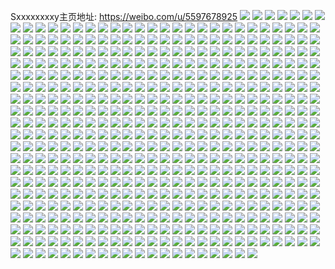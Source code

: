 Sxxxxxxxxy主页地址: https://weibo.com/u/5597678925 
![](https://wx4.sinaimg.cn/mw2000/0066PhZXgy1h94idcuxmij30u00yudn6.jpg) 
![](https://wx4.sinaimg.cn/mw2000/0066PhZXgy1h94idqgdmkj30u0140jyx.jpg) 
![](https://wx4.sinaimg.cn/mw2000/0066PhZXgy1h94iddxa25j30u014011n.jpg) 
![](https://wx4.sinaimg.cn/mw2000/0066PhZXgy1h94idlb2kyj30u0140qb2.jpg) 
![](https://wx4.sinaimg.cn/mw2000/0066PhZXgy1h94idmmq5cj31400u0do8.jpg) 
![](https://wx4.sinaimg.cn/mw2000/0066PhZXgy1h93tp3icsbj30u0140gsy.jpg) 
![](https://wx4.sinaimg.cn/mw2000/0066PhZXgy1h93tph0hfsj30u0140105.jpg) 
![](https://wx4.sinaimg.cn/mw2000/0066PhZXgy1h93tpioxsej31400u0ag6.jpg) 
![](https://wx4.sinaimg.cn/mw2000/0066PhZXgy1h908cqhq9cj30u0140q9d.jpg) 
![](https://wx4.sinaimg.cn/mw2000/0066PhZXgy1h908cpt4rcj31bn0u0wnv.jpg) 
![](https://wx4.sinaimg.cn/mw2000/0066PhZXgy1h8vopwl8gbj31400u0wk4.jpg) 
![](https://wx4.sinaimg.cn/mw2000/0066PhZXgy1h8s33zkao1j31400u0wl0.jpg) 
![](https://wx4.sinaimg.cn/mw2000/0066PhZXgy1h8ptwbaq2uj30u0140wkd.jpg) 
![](https://wx4.sinaimg.cn/mw2000/0066PhZXgy1h8lwacljjzj31400u0gun.jpg) 
![](https://wx4.sinaimg.cn/mw2000/0066PhZXgy1h8jvafimh4j312t0u0jvk.jpg) 
![](https://wx4.sinaimg.cn/mw2000/0066PhZXgy1h8ipinynt4j31400u0gri.jpg) 
![](https://wx4.sinaimg.cn/mw2000/0066PhZXgy1h8d7cjsvlnj30u00u00yz.jpg) 
![](https://wx4.sinaimg.cn/mw2000/0066PhZXgy1h8d7ck96qrj30u00u0tg8.jpg) 
![](https://wx4.sinaimg.cn/mw2000/0066PhZXgy1h8d7cjav12j30u00u0grv.jpg) 
![](https://wx4.sinaimg.cn/mw2000/0066PhZXgy1h8d7cko2ecj30u00u07ar.jpg) 
![](https://wx4.sinaimg.cn/mw2000/0066PhZXgy1h8d7cl09u3j30u00u0jxu.jpg) 
![](https://wx4.sinaimg.cn/mw2000/0066PhZXgy1h8bnuk5c0tj30u00u0wn9.jpg) 
![](https://wx4.sinaimg.cn/mw2000/0066PhZXgy1h85vlqay84j31400u079c.jpg) 
![](https://wx4.sinaimg.cn/mw2000/0066PhZXgy1h83vx0no27j31400u0qde.jpg) 
![](https://wx4.sinaimg.cn/mw2000/0066PhZXgy1h8124rtq4sj30u0140qag.jpg) 
![](https://wx4.sinaimg.cn/mw2000/0066PhZXgy1h8124r900cj30u0140gtg.jpg) 
![](https://wx4.sinaimg.cn/mw2000/0066PhZXgy1h8124sbalxj30u0140tgt.jpg) 
![](https://wx4.sinaimg.cn/mw2000/0066PhZXgy1h8124ssp1sj30u0140qb7.jpg) 
![](https://wx4.sinaimg.cn/mw2000/0066PhZXgy1h7tlgiu6vwj30u0140dil.jpg) 
![](https://wx4.sinaimg.cn/mw2000/0066PhZXgy1h7tlgi44mxj30u0140dj4.jpg) 
![](https://wx4.sinaimg.cn/mw2000/0066PhZXgy1h7ryfr10p9j30u00u0dpy.jpg) 
![](https://wx4.sinaimg.cn/mw2000/0066PhZXgy1h7ryfrr2xgj31400u0qdg.jpg) 
![](https://wx4.sinaimg.cn/mw2000/0066PhZXgy1h7oy730kzsj31400u0q96.jpg) 
![](https://wx4.sinaimg.cn/mw2000/0066PhZXgy1h7oy73gayqj30u0140tfs.jpg) 
![](https://wx4.sinaimg.cn/mw2000/0066PhZXgy1h7oy72odakj30u0140n4t.jpg) 
![](https://wx4.sinaimg.cn/mw2000/0066PhZXgy1h7nq87qfb8j31hd0u0120.jpg) 
![](https://wx4.sinaimg.cn/mw2000/0066PhZXgy1h7nrhqaegej31hd0u0dn7.jpg) 
![](https://wx4.sinaimg.cn/mw2000/0066PhZXgy1h7nq6rknj3j30u00u045r.jpg) 
![](https://wx4.sinaimg.cn/mw2000/0066PhZXgy1h7nq73gk63j30u0140wne.jpg) 
![](https://wx4.sinaimg.cn/mw2000/0066PhZXgy1h7nq7v19f5j30u01hck3u.jpg) 
![](https://wx4.sinaimg.cn/mw2000/0066PhZXgy1h7l98n61evj30u0140gsf.jpg) 
![](https://wx4.sinaimg.cn/mw2000/0066PhZXgy1h72g94p7jaj30u00u0gnk.jpg) 
![](https://wx4.sinaimg.cn/mw2000/0066PhZXgy1h6b31x9tvqj30u012679g.jpg) 
![](https://wx4.sinaimg.cn/mw2000/0066PhZXgy1h5hsrmh3ktj31400u0do3.jpg) 
![](https://wx4.sinaimg.cn/mw2000/0066PhZXgy1h5axwafkarj30u0149dpc.jpg) 
![](https://wx4.sinaimg.cn/mw2000/0066PhZXgy1h5axwcvjggj31400u07al.jpg) 
![](https://wx4.sinaimg.cn/mw2000/0066PhZXgy1h5axwbodpyj30u00zuwlw.jpg) 
![](https://wx4.sinaimg.cn/mw2000/0066PhZXgy1h5axwat5cnj31400u0qai.jpg) 
![](https://wx4.sinaimg.cn/mw2000/0066PhZXgy1h5axwb7f9hj31400u07fr.jpg) 
![](https://wx4.sinaimg.cn/mw2000/0066PhZXgy1h5axwc4o13j31400sggxt.jpg) 
![](https://wx4.sinaimg.cn/mw2000/0066PhZXgy1h5axwcidz2j31400u0n3h.jpg) 
![](https://wx4.sinaimg.cn/mw2000/0066PhZXgy1h5a0uh23u0j30u0140dmy.jpg) 
![](https://wx4.sinaimg.cn/mw2000/0066PhZXgy1h5a0ub8azgj30u0140n3b.jpg) 
![](https://wx4.sinaimg.cn/mw2000/0066PhZXgy1h5a0ucecwtj30u0140akw.jpg) 
![](https://wx4.sinaimg.cn/mw2000/0066PhZXgy1h5a0ud2gz1j30u01407cg.jpg) 
![](https://wx4.sinaimg.cn/mw2000/0066PhZXgy1h5a0udmk68j31400u046y.jpg) 
![](https://wx4.sinaimg.cn/mw2000/0066PhZXgy1h5a0ueq2i1j31400u0wqn.jpg) 
![](https://wx4.sinaimg.cn/mw2000/0066PhZXgy1h5a0ugfycsj31400u07by.jpg) 
![](https://wx4.sinaimg.cn/mw2000/0066PhZXgy1h58sq9me1lj30u00u0tgw.jpg) 
![](https://wx4.sinaimg.cn/mw2000/0066PhZXgy1h56itvaq0wj30uj0u0wn9.jpg) 
![](https://wx4.sinaimg.cn/mw2000/0066PhZXgy1h52tra0z2sj30u0140gop.jpg) 
![](https://wx4.sinaimg.cn/mw2000/0066PhZXgy1h50rypxxu5j30u0140gsn.jpg) 
![](https://wx4.sinaimg.cn/mw2000/0066PhZXgy1h50rz1u9x0j30u0112wo4.jpg) 
![](https://wx4.sinaimg.cn/mw2000/0066PhZXgy1h4zi3ody5uj30u00u012m.jpg) 
![](https://wx4.sinaimg.cn/mw2000/0066PhZXgy1h4ymf70xklj30u00u0ai0.jpg) 
![](https://wx4.sinaimg.cn/mw2000/0066PhZXgy1h4shth2fbij30uf0u0n2f.jpg) 
![](https://wx4.sinaimg.cn/mw2000/0066PhZXgy1h4n0gfjgdej30u0140dnp.jpg) 
![](https://wx4.sinaimg.cn/mw2000/0066PhZXgy1h491r83qfij30u01407bt.jpg) 
![](https://wx4.sinaimg.cn/mw2000/0066PhZXgy1h491r31cp9j30u0140te9.jpg) 
![](https://wx4.sinaimg.cn/mw2000/0066PhZXgy1h491rav1abj31400u00x7.jpg) 
![](https://wx4.sinaimg.cn/mw2000/0066PhZXgy1h491rnjie4j31400u048v.jpg) 
![](https://wx4.sinaimg.cn/mw2000/0066PhZXgy1h491rureu3j30u0140th9.jpg) 
![](https://wx4.sinaimg.cn/mw2000/0066PhZXgy1h491ryrmz0j30u01400zu.jpg) 
![](https://wx4.sinaimg.cn/mw2000/0066PhZXgy1h48zdu14f9j31400u0wmj.jpg) 
![](https://wx4.sinaimg.cn/mw2000/0066PhZXgy1h48zduxtwdj31400u0wkr.jpg) 
![](https://wx4.sinaimg.cn/mw2000/0066PhZXgy1h48zdvndzwj31400u0n1k.jpg) 
![](https://wx4.sinaimg.cn/mw2000/0066PhZXgy1h48zdw2ycnj31400u077p.jpg) 
![](https://wx4.sinaimg.cn/mw2000/0066PhZXgy1h48zdwgojnj31400u07as.jpg) 
![](https://wx4.sinaimg.cn/mw2000/0066PhZXgy1h48zdwten8j31400u0tay.jpg) 
![](https://wx4.sinaimg.cn/mw2000/0066PhZXgy1h48zdtkk29j31400u0dic.jpg) 
![](https://wx4.sinaimg.cn/mw2000/0066PhZXgy1h48zdx8l8ej31400u0120.jpg) 
![](https://wx4.sinaimg.cn/mw2000/0066PhZXgy1h48zdxpaucj31400u0gsx.jpg) 
![](https://wx4.sinaimg.cn/mw2000/0066PhZXgy1h48zdy3jp1j31400u0alu.jpg) 
![](https://wx4.sinaimg.cn/mw2000/0066PhZXgy1h48zdyvwpyj31400u0qfm.jpg) 
![](https://wx4.sinaimg.cn/mw2000/0066PhZXgy1h48cxrmemvj30u0140gum.jpg) 
![](https://wx4.sinaimg.cn/mw2000/0066PhZXgy1h48cxt03y0j31400u0af2.jpg) 
![](https://wx4.sinaimg.cn/mw2000/0066PhZXgy1h48cxtbr7wj31400u0q8q.jpg) 
![](https://wx4.sinaimg.cn/mw2000/0066PhZXgy1h48cxtq5scj31400u0ahz.jpg) 
![](https://wx4.sinaimg.cn/mw2000/0066PhZXgy1h48cxr72kuj31400u0dka.jpg) 
![](https://wx4.sinaimg.cn/mw2000/0066PhZXgy1h48cxs1lzxj31400u0n2x.jpg) 
![](https://wx4.sinaimg.cn/mw2000/0066PhZXgy1h48cxskdbsj31400u0wix.jpg) 
![](https://wx4.sinaimg.cn/mw2000/0066PhZXgy1h46wc0tt1gj30u01407ca.jpg) 
![](https://wx4.sinaimg.cn/mw2000/0066PhZXgy1h45r5qi20hj31400u0gu8.jpg) 
![](https://wx4.sinaimg.cn/mw2000/0066PhZXgy1h3zxzzb916j317l0u0n41.jpg) 
![](https://wx4.sinaimg.cn/mw2000/0066PhZXgy1h3o11hcl3nj30si1hc7ea.jpg) 
![](https://wx4.sinaimg.cn/mw2000/0066PhZXgy1h31zrev1ynj30u0154tgp.jpg) 
![](https://wx4.sinaimg.cn/mw2000/0066PhZXgy1h2ua4e18j0j33402c0u0y.jpg) 
![](https://wx4.sinaimg.cn/mw2000/0066PhZXgy1h2p5v129ihj32c0340b2a.jpg) 
![](https://wx4.sinaimg.cn/mw2000/0066PhZXgy1h2mv9djxq2j31o0280qum.jpg) 
![](https://wx4.sinaimg.cn/mw2000/0066PhZXgy1h2m965r0x0j30u01hch4q.jpg) 
![](https://wx4.sinaimg.cn/mw2000/0066PhZXgy1h2kq30wvn3j31o01o01ky.jpg) 
![](https://wx4.sinaimg.cn/mw2000/0066PhZXgy1h2e7tvftnxj31o0280kjl.jpg) 
![](https://wx4.sinaimg.cn/mw2000/0066PhZXgy1h2dfwdrd19j31dw1use81.jpg) 
![](https://wx4.sinaimg.cn/mw2000/0066PhZXgy1h09bqrndo9j31o01o0kjl.jpg) 
![](https://wx4.sinaimg.cn/mw2000/0066PhZXgy1gwzz395ll6j32c0340qv8.jpg) 
![](https://wx4.sinaimg.cn/mw2000/0066PhZXgy1gwq8slfhxij30zo1oz1db.jpg) 
![](https://wx4.sinaimg.cn/mw2000/0066PhZXgy1gwlqu350qzj32c034lb2b.jpg) 
![](https://wx4.sinaimg.cn/mw2000/0066PhZXgy1gwcfcnk4yhj31o02804qp.jpg) 
![](https://wx4.sinaimg.cn/mw2000/0066PhZXgy1gvwlnlyvhoj32c0340kjq.jpg) 
![](https://wx4.sinaimg.cn/mw2000/0066PhZXgy1guop8fa5bij62c0340n0902.jpg) 
![](https://wx4.sinaimg.cn/mw2000/0066PhZXgy1gulvlzy5ftj61o02807wi02.jpg) 
![](https://wx4.sinaimg.cn/mw2000/0066PhZXgy1gubbs9xeoaj62c0340qv802.jpg) 
![](https://wx4.sinaimg.cn/mw2000/0066PhZXgy1gtxvwzdh3mj61o02804qq02.jpg) 
![](https://wx4.sinaimg.cn/mw2000/0066PhZXgy1gtmhfymh69j63402c0qv602.jpg) 
![](https://wx4.sinaimg.cn/mw2000/0066PhZXgy1gtmhg2toe0j63402c0b2b02.jpg) 
![](https://wx4.sinaimg.cn/mw2000/0066PhZXgy1gtmhg5cillj62c0340e8302.jpg) 
![](https://wx4.sinaimg.cn/mw2000/0066PhZXgy1gtmhg7tjrqj61o0280npe02.jpg) 
![](https://wx4.sinaimg.cn/mw2000/0066PhZXgy1gtmhg9e97fj61o0280b2b02.jpg) 
![](https://wx4.sinaimg.cn/mw2000/0066PhZXgy1gtmhfwe14tj62801o0e8202.jpg) 
![](https://wx4.sinaimg.cn/mw2000/0066PhZXgy1gtmhgahhzkj61o02807wi02.jpg) 
![](https://wx4.sinaimg.cn/mw2000/0066PhZXgy1gtmhgbuiu9j63402c0npd02.jpg) 
![](https://wx4.sinaimg.cn/mw2000/0066PhZXgy1gtmhgdqk52j63402c0u0x02.jpg) 
![](https://wx4.sinaimg.cn/mw2000/0066PhZXgy1gtmhggk8ekj63402c04qs02.jpg) 
![](https://wx4.sinaimg.cn/mw2000/0066PhZXgy1gtmhgjccbaj63402c0x6q02.jpg) 
![](https://wx4.sinaimg.cn/mw2000/0066PhZXgy1gtmhglambpj61o02801kz02.jpg) 
![](https://wx4.sinaimg.cn/mw2000/0066PhZXgy1gtmhgn03wsj61o0280u0y02.jpg) 
![](https://wx4.sinaimg.cn/mw2000/0066PhZXgy1gtmhgoci2ij61o0280hdu02.jpg) 
![](https://wx4.sinaimg.cn/mw2000/0066PhZXgy1gtmhgq46jtj62c0340qv602.jpg) 
![](https://wx4.sinaimg.cn/mw2000/0066PhZXgy1gtmhgw0xkuj61o0280npe02.jpg) 
![](https://wx4.sinaimg.cn/mw2000/0066PhZXgy1gtmhgyg5dmj62c0340hdu02.jpg) 
![](https://wx4.sinaimg.cn/mw2000/0066PhZXgy1gtmhgtnoelj62c03404qr02.jpg) 
![](https://wx4.sinaimg.cn/mw2000/0066PhZXgy1gtk21l663cj61o02807wi02.jpg) 
![](https://wx4.sinaimg.cn/mw2000/0066PhZXgy1gtahw44pxjj61o018zhdt02.jpg) 
![](https://wx4.sinaimg.cn/mw2000/0066PhZXgy1gt42kuu3tlj31m526zb29.jpg) 
![](https://wx4.sinaimg.cn/mw2000/0066PhZXgy1gsywyaw1rmj32c02j1npf.jpg) 
![](https://wx4.sinaimg.cn/mw2000/0066PhZXgy1gsm9dj73vcj315i1uckjl.jpg) 
![](https://wx4.sinaimg.cn/mw2000/0066PhZXgy1grpmnmcrmzj30sq14047h.jpg) 
![](https://wx4.sinaimg.cn/mw2000/0066PhZXgy1grpmnq73rrj62c0340x6q02.jpg) 
![](https://wx4.sinaimg.cn/mw2000/0066PhZXgy1grpmnl6zejj32c0340b2b.jpg) 
![](https://wx4.sinaimg.cn/mw2000/0066PhZXgy1grlnhtrn52j30u013c7k6.jpg) 
![](https://wx4.sinaimg.cn/mw2000/0066PhZXgy1grecq5nrfqj31w01w0qv5.jpg) 
![](https://wx4.sinaimg.cn/mw2000/0066PhZXgy1grecq7xyckj31w01w0qv5.jpg) 
![](https://wx4.sinaimg.cn/mw2000/0066PhZXgy1grecq9r63aj31o0280b2a.jpg) 
![](https://wx4.sinaimg.cn/mw2000/0066PhZXgy1grecqb8cznj31o0280x6p.jpg) 
![](https://wx4.sinaimg.cn/mw2000/0066PhZXgy1gr3uu45fauj31w02in1kx.jpg) 
![](https://wx4.sinaimg.cn/mw2000/0066PhZXgy1gr3uu25laoj31w02ine7f.jpg) 
![](https://wx4.sinaimg.cn/mw2000/0066PhZXgy1gr3uu5snlfj31w02in7wi.jpg) 
![](https://wx4.sinaimg.cn/mw2000/0066PhZXgy1gr3uujgh0tj32in1w0u0x.jpg) 
![](https://wx4.sinaimg.cn/mw2000/0066PhZXgy1gqlqr5ti5pj30u0140k4r.jpg) 
![](https://wx4.sinaimg.cn/mw2000/0066PhZXgy1gqlqr7utszj30u0140k5s.jpg) 
![](https://wx4.sinaimg.cn/mw2000/0066PhZXgy1gqlqr8rx6gj30u10u0wo5.jpg) 
![](https://wx4.sinaimg.cn/mw2000/0066PhZXgy1gqlqra73rhj30u0140k7s.jpg) 
![](https://wx4.sinaimg.cn/mw2000/0066PhZXgy1gqlqrd7k5mj30u013zh0c.jpg) 
![](https://wx4.sinaimg.cn/mw2000/0066PhZXgy1gqlqreq8cnj30u013z4ay.jpg) 
![](https://wx4.sinaimg.cn/mw2000/0066PhZXgy1gqlqr4jueyj30u013z7g2.jpg) 
![](https://wx4.sinaimg.cn/mw2000/0066PhZXgy1gqlqrijfn9j30u013z7nr.jpg) 
![](https://wx4.sinaimg.cn/mw2000/0066PhZXgy1gqlqrk4q23j30u013z7ig.jpg) 
![](https://wx4.sinaimg.cn/mw2000/0066PhZXgy1goqpvhqx8ej31900u0n1l.jpg) 
![](https://wx4.sinaimg.cn/mw2000/0066PhZXgy1goqpvh2v55j332o21s4qq.jpg) 
![](https://wx4.sinaimg.cn/mw2000/0066PhZXgy1goqpvi3bzdj30u019077l.jpg) 
![](https://wx4.sinaimg.cn/mw2000/0066PhZXgy1goqpvih4k1j31400u0n7n.jpg) 
![](https://wx4.sinaimg.cn/mw2000/0066PhZXgy1goqpwgy3mpj30u0140doq.jpg) 
![](https://wx4.sinaimg.cn/mw2000/0066PhZXgy1goqpwhog4lj32in1w0u0x.jpg) 
![](https://wx4.sinaimg.cn/mw2000/0066PhZXgy1goqpwj502jj31w02in1kz.jpg) 
![](https://wx4.sinaimg.cn/mw2000/0066PhZXgy1goqpwglaktj31o0280kez.jpg) 
![](https://wx4.sinaimg.cn/mw2000/0066PhZXgy1goqq01etu6j33402c0x6p.jpg) 
![](https://wx4.sinaimg.cn/mw2000/0066PhZXly1gop6wg37t4j31ls1kne81.jpg) 
![](https://wx4.sinaimg.cn/mw2000/0066PhZXly1gop6wezeg5j31o01o0u0x.jpg) 
![](https://wx4.sinaimg.cn/mw2000/0066PhZXly1gnmar63r6bj30u0140n5u.jpg) 
![](https://wx4.sinaimg.cn/mw2000/0066PhZXly1gnk0vxcwocj31o0280npd.jpg) 
![](https://wx4.sinaimg.cn/mw2000/0066PhZXly1gne7sxprmoj30u0140dp1.jpg) 
![](https://wx4.sinaimg.cn/mw2000/0066PhZXly1gnara82t4bj30u00u0adg.jpg) 
![](https://wx4.sinaimg.cn/mw2000/0066PhZXly1gn0c2a5o2kj30u00u0dnn.jpg) 
![](https://wx4.sinaimg.cn/mw2000/0066PhZXly1gmopfmrkwqj30u00ylgsl.jpg) 
![](https://wx4.sinaimg.cn/mw2000/0066PhZXly1gmk2bqdyfuj313z0u04ki.jpg) 
![](https://wx4.sinaimg.cn/mw2000/0066PhZXly1gmk2bfxg0ij313z0u0dy4.jpg) 
![](https://wx4.sinaimg.cn/mw2000/0066PhZXly1gmk2bjpc9gj30u013zgxk.jpg) 
![](https://wx4.sinaimg.cn/mw2000/0066PhZXly1gmk2bqo2rij313z0u0tlf.jpg) 
![](https://wx4.sinaimg.cn/mw2000/0066PhZXly1glze05qjlxj30qo0zk41m.jpg) 
![](https://wx4.sinaimg.cn/mw2000/0066PhZXly1gk1y5z4p6yj32in1w0hdu.jpg) 
![](https://wx4.sinaimg.cn/mw2000/0066PhZXly1gitygp9tc1j31w02inx6r.jpg) 
![](https://wx4.sinaimg.cn/mw2000/0066PhZXly1giksy1r9azj31o02804qq.jpg) 
![](https://wx4.sinaimg.cn/mw2000/0066PhZXly1gic7b0mzqrj313z0u0kf6.jpg) 
![](https://wx4.sinaimg.cn/mw2000/0066PhZXly1gic7b0ygyhj30u0140qfg.jpg) 
![](https://wx4.sinaimg.cn/mw2000/0066PhZXly1gic7b1hx3lj30u0140tqr.jpg) 
![](https://wx4.sinaimg.cn/mw2000/0066PhZXly1ghyxsx6eagj30j60mqwgu.jpg) 
![](https://wx4.sinaimg.cn/mw2000/0066PhZXly1ghfwsamejsj30u00u0n6r.jpg) 
![](https://wx4.sinaimg.cn/mw2000/0066PhZXly1ggnap1enw7j30u00u0488.jpg) 
![](https://wx4.sinaimg.cn/mw2000/0066PhZXly1ggnap0l353j30u0140gw3.jpg) 
![](https://wx4.sinaimg.cn/mw2000/0066PhZXly1ggnap215u4j31400u0gw4.jpg) 
![](https://wx4.sinaimg.cn/mw2000/0066PhZXly1gg2ngh0h2ej31o0280kjm.jpg) 
![](https://wx4.sinaimg.cn/mw2000/0066PhZXly1gg2ngg0oi0j31o01o01kx.jpg) 
![](https://wx4.sinaimg.cn/mw2000/0066PhZXly1gg2ik42qidj31o01o04qq.jpg) 
![](https://wx4.sinaimg.cn/mw2000/0066PhZXly1gg2ijwgwx1j32c0340npd.jpg) 
![](https://wx4.sinaimg.cn/mw2000/0066PhZXly1gfwtm8jy41j32yo1o0e82.jpg) 
![](https://wx4.sinaimg.cn/mw2000/0066PhZXly1gfn44hmlypj32801o0npd.jpg) 
![](https://wx4.sinaimg.cn/mw2000/0066PhZXly1gfn44iqgygj31o01o0e81.jpg) 
![](https://wx4.sinaimg.cn/mw2000/0066PhZXly1gfn44kdn0pj31o01o0kjl.jpg) 
![](https://wx4.sinaimg.cn/mw2000/0066PhZXly1gfku7ymetyj30u0140akm.jpg) 
![](https://wx4.sinaimg.cn/mw2000/0066PhZXly1gfku7yyfe1j30u0140akf.jpg) 
![](https://wx4.sinaimg.cn/mw2000/0066PhZXly1gfku7xpow4j31400u0awb.jpg) 
![](https://wx4.sinaimg.cn/mw2000/0066PhZXly1gfku7zpb8xj31400u0twg.jpg) 
![](https://wx4.sinaimg.cn/mw2000/0066PhZXly1gfku80crd9j31400u0tud.jpg) 
![](https://wx4.sinaimg.cn/mw2000/0066PhZXly1gey26h4a49j30u0140481.jpg) 
![](https://wx4.sinaimg.cn/mw2000/0066PhZXly1geoh6s1ocvj31o01o0qv5.jpg) 
![](https://wx4.sinaimg.cn/mw2000/0066PhZXly1gdcg1mtoitj30u00u0jzd.jpg) 
![](https://wx4.sinaimg.cn/mw2000/0066PhZXly1gcrim5fg9ij30u011in3n.jpg) 
![](https://wx4.sinaimg.cn/mw2000/0066PhZXly1ga86frzufcj30u00r9tk3.jpg) 
![](https://wx4.sinaimg.cn/mw2000/0066PhZXly1g9s5558szvj33402c0x6q.jpg) 
![](https://wx4.sinaimg.cn/mw2000/0066PhZXly1g9psjunsu9j30u01hck72.jpg) 
![](https://wx4.sinaimg.cn/mw2000/0066PhZXly1g9psjv3k0aj30u01hch52.jpg) 
![](https://wx4.sinaimg.cn/mw2000/0066PhZXly1g9psjvgnqxj30u01hc7nf.jpg) 
![](https://wx4.sinaimg.cn/mw2000/0066PhZXly1g9psjw3z35j33402c0qv6.jpg) 
![](https://wx4.sinaimg.cn/mw2000/0066PhZXly1g9psjwz0abj32c0340x6q.jpg) 
![](https://wx4.sinaimg.cn/mw2000/0066PhZXly1g9psju4jinj32c03404qr.jpg) 
![](https://wx4.sinaimg.cn/mw2000/0066PhZXly1g9psjymqq7j32c03407wj.jpg) 
![](https://wx4.sinaimg.cn/mw2000/0066PhZXly1g9psjzky8zj32c03407wj.jpg) 
![](https://wx4.sinaimg.cn/mw2000/0066PhZXly1g9psk0e5sej32c03404qq.jpg) 
![](https://wx4.sinaimg.cn/mw2000/0066PhZXly1g9psk19u65j32c03404qr.jpg) 
![](https://wx4.sinaimg.cn/mw2000/0066PhZXly1g9d29jqx3pj33402c0kjo.jpg) 
![](https://wx4.sinaimg.cn/mw2000/0066PhZXly1g9023lu6ixj31400u07gd.jpg) 
![](https://wx4.sinaimg.cn/mw2000/0066PhZXly1g9023kwpa0j31400u0gyw.jpg) 
![](https://wx4.sinaimg.cn/mw2000/0066PhZXly1g9023mkw5pj31400u0tob.jpg) 
![](https://wx4.sinaimg.cn/mw2000/0066PhZXly1g9023occt4j31400u0apc.jpg) 
![](https://wx4.sinaimg.cn/mw2000/0066PhZXly1g8t9txktsaj30u014045y.jpg) 
![](https://wx4.sinaimg.cn/mw2000/0066PhZXly1g8949v2zggj32c0340hdu.jpg) 
![](https://wx4.sinaimg.cn/mw2000/0066PhZXly1g894accy12j33402c0hdx.jpg) 
![](https://wx4.sinaimg.cn/mw2000/0066PhZXly1g894asjeo7j33402c0000.jpg) 
![](https://wx4.sinaimg.cn/mw2000/0066PhZXly1g894b31lf7j33402c01kz.jpg) 
![](https://wx4.sinaimg.cn/mw2000/0066PhZXly1g894bq7mgnj33402c0npf.jpg) 
![](https://wx4.sinaimg.cn/mw2000/0066PhZXly1g8949mzjogj33402c0kjo.jpg) 
![](https://wx4.sinaimg.cn/mw2000/0066PhZXly1g80hx5z7t5j30u00u0n1a.jpg) 
![](https://wx4.sinaimg.cn/mw2000/0066PhZXly1g7nn6keu0xj31o02yonpd.jpg) 
![](https://wx4.sinaimg.cn/mw2000/0066PhZXly1g7nn6lq3d9j31o02yob2a.jpg) 
![](https://wx4.sinaimg.cn/mw2000/0066PhZXly1g7nn6n8io5j33402c01ky.jpg) 
![](https://wx4.sinaimg.cn/mw2000/0066PhZXly1g7nn6p46woj33402c0qv6.jpg) 
![](https://wx4.sinaimg.cn/mw2000/0066PhZXly1g7nn6qmj01j32c0340e82.jpg) 
![](https://wx4.sinaimg.cn/mw2000/0066PhZXly1g7nn6tgz1ij32c0340kjm.jpg) 
![](https://wx4.sinaimg.cn/mw2000/0066PhZXly1g7nn6isnr7j32c0340e82.jpg) 
![](https://wx4.sinaimg.cn/mw2000/0066PhZXly1g7nn6vcgrgj32c0340hdu.jpg) 
![](https://wx4.sinaimg.cn/mw2000/0066PhZXly1g7nn6wtv83j32c0340b2a.jpg) 
![](https://wx4.sinaimg.cn/mw2000/0066PhZXly1g5bwv1n0jaj33402c0x6q.jpg) 
![](https://wx4.sinaimg.cn/mw2000/0066PhZXly1g5bwvblzjij33402c0x6q.jpg) 
![](https://wx4.sinaimg.cn/mw2000/0066PhZXly1g5bwvms3m6j33402c0x6q.jpg) 
![](https://wx4.sinaimg.cn/mw2000/0066PhZXly1g5bwvx2h7yj33402c04qr.jpg) 
![](https://wx4.sinaimg.cn/mw2000/0066PhZXly1g5bww5ksrhj33402c0kjm.jpg) 
![](https://wx4.sinaimg.cn/mw2000/0066PhZXly1g5bwup413aj33402c0qv6.jpg) 
![](https://wx4.sinaimg.cn/mw2000/0066PhZXly1g5bwwg5i2vj33402c0b2b.jpg) 
![](https://wx4.sinaimg.cn/mw2000/0066PhZXly1g5bwwr262sj33402c0b2b.jpg) 
![](https://wx4.sinaimg.cn/mw2000/0066PhZXly1g5bwx4d5q3j33402c04qs.jpg) 
![](https://wx4.sinaimg.cn/mw2000/0066PhZXly1g4o5wpotgwj30u00u0qap.jpg) 
![](https://wx4.sinaimg.cn/mw2000/0066PhZXly1g47zwfgultj30u00u00yb.jpg) 
![](https://wx4.sinaimg.cn/mw2000/0066PhZXly1g47zwfo491j30u00u0gr6.jpg) 
![](https://wx4.sinaimg.cn/mw2000/0066PhZXly1g47zwg5fm5j30u00u07fr.jpg) 
![](https://wx4.sinaimg.cn/mw2000/0066PhZXly1g45n05c699j30u00u0wnm.jpg) 
![](https://wx4.sinaimg.cn/mw2000/0066PhZXly1g3st8a2zkgj32c0340b29.jpg) 
![](https://wx4.sinaimg.cn/mw2000/0066PhZXly1g3st8h3ym5j32c0340e82.jpg) 
![](https://wx4.sinaimg.cn/mw2000/0066PhZXly1g3st86uye2j33402c01ky.jpg) 
![](https://wx4.sinaimg.cn/mw2000/0066PhZXly1g3st8onft6j32c0340hdu.jpg) 
![](https://wx4.sinaimg.cn/mw2000/0066PhZXly1g3jtqpnwygj32yo1o0u0x.jpg) 
![](https://wx4.sinaimg.cn/mw2000/0066PhZXly1g3jtqq7bk6j32yo1o0kjl.jpg) 
![](https://wx4.sinaimg.cn/mw2000/0066PhZXly1g3e0rxmyzbj30u00u0n6n.jpg) 
![](https://wx4.sinaimg.cn/mw2000/0066PhZXly1g3e0ry1k4sj30u00u07c7.jpg) 
![](https://wx4.sinaimg.cn/mw2000/0066PhZXly1g3a25yme76j33402c0b2a.jpg) 
![](https://wx4.sinaimg.cn/mw2000/0066PhZXly1g3a262dqosj33402c0x6p.jpg) 
![](https://wx4.sinaimg.cn/mw2000/0066PhZXly1g3a25tq66pj33402c0kjm.jpg) 
![](https://wx4.sinaimg.cn/mw2000/0066PhZXly1g36mgcnwoaj33402c0kjm.jpg) 
![](https://wx4.sinaimg.cn/mw2000/0066PhZXly1g36mge6jarj33402c0qv6.jpg) 
![](https://wx4.sinaimg.cn/mw2000/0066PhZXly1g36mgftjezj33402c07wk.jpg) 
![](https://wx4.sinaimg.cn/mw2000/0066PhZXly1g36mgh7c7bj32c0340hdv.jpg) 
![](https://wx4.sinaimg.cn/mw2000/0066PhZXly1g36mgkdpa6j32c03407wk.jpg) 
![](https://wx4.sinaimg.cn/mw2000/0066PhZXly1g36mgn3xmdj33402c07wm.jpg) 
![](https://wx4.sinaimg.cn/mw2000/0066PhZXly1g36mgpj0vfj33402c0b2e.jpg) 
![](https://wx4.sinaimg.cn/mw2000/0066PhZXly1g36mgbft1mj33402c04qs.jpg) 
![](https://wx4.sinaimg.cn/mw2000/0066PhZXly1g2yuipfp9nj33402c0npe.jpg) 
![](https://wx4.sinaimg.cn/mw2000/0066PhZXly1g2yuis6jy8j32c03404qr.jpg) 
![](https://wx4.sinaimg.cn/mw2000/0066PhZXly1g2yuiv3672j33402c0b2a.jpg) 
![](https://wx4.sinaimg.cn/mw2000/0066PhZXly1g2yuind6wtj33402c0b2a.jpg) 
![](https://wx4.sinaimg.cn/mw2000/0066PhZXly1g2tynvwgvuj30m30u0ql2.jpg) 
![](https://wx4.sinaimg.cn/mw2000/0066PhZXly1g2lxaxhyqnj33402c04qr.jpg) 
![](https://wx4.sinaimg.cn/mw2000/0066PhZXly1g2lxavl4vkj33402c0b2b.jpg) 
![](https://wx4.sinaimg.cn/mw2000/0066PhZXly1g2lxazhndhj32c0340x6p.jpg) 
![](https://wx4.sinaimg.cn/mw2000/0066PhZXly1g2lxb0srsxj33402c04qq.jpg) 
![](https://wx4.sinaimg.cn/mw2000/0066PhZXly1g2lxb3kk3nj32c0340e84.jpg) 
![](https://wx4.sinaimg.cn/mw2000/0066PhZXly1g2lxb54ia3j32c0340e82.jpg) 
![](https://wx4.sinaimg.cn/mw2000/0066PhZXly1g2lxb6fdm4j32c03401ky.jpg) 
![](https://wx4.sinaimg.cn/mw2000/0066PhZXly1g29icj9t94j32c03407wh.jpg) 
![](https://wx4.sinaimg.cn/mw2000/0066PhZXly1g1ug16di5rj30u00u0n01.jpg) 
![](https://wx4.sinaimg.cn/mw2000/0066PhZXly1g1g5v8amgpj32c0340b2b.jpg) 
![](https://wx4.sinaimg.cn/mw2000/0066PhZXly1g1g5vgqh3qj32c0340kjm.jpg) 
![](https://wx4.sinaimg.cn/mw2000/0066PhZXly1g19k0w7cfxj32c02hkhdy.jpg) 
![](https://wx4.sinaimg.cn/mw2000/0066PhZXly1g0568jmcq2j30u00u043f.jpg) 
![](https://wx4.sinaimg.cn/mw2000/0066PhZXly1g0568kgvgzj30u00u0n4i.jpg) 
![](https://wx4.sinaimg.cn/mw2000/0066PhZXly1g0568kpy9vj30u00u0n4v.jpg) 
![](https://wx4.sinaimg.cn/mw2000/0066PhZXly1g0568jdmycj30u00u046a.jpg) 
![](https://wx4.sinaimg.cn/mw2000/0066PhZXly1g0568kw8evj30u00u0aex.jpg) 
![](https://wx4.sinaimg.cn/mw2000/0066PhZXly1g0568l4t9kj30u00u0tgc.jpg) 
![](https://wx4.sinaimg.cn/mw2000/0066PhZXly1g0568limrsj30u00u0q8r.jpg) 
![](https://wx4.sinaimg.cn/mw2000/0066PhZXly1g0568lozrnj30u00u0afj.jpg) 
![](https://wx4.sinaimg.cn/mw2000/0066PhZXly1g0568lzz13j30u00u0tcd.jpg) 
![](https://wx4.sinaimg.cn/mw2000/0066PhZXly1fzuun16bc6j30sa0k0t9n.jpg) 
![](https://wx4.sinaimg.cn/mw2000/0066PhZXly1fzuun1cy15j30ty0tyad9.jpg) 
![](https://wx4.sinaimg.cn/mw2000/0066PhZXly1fzi3ju6bfyj30u0140ahl.jpg) 
![](https://wx4.sinaimg.cn/mw2000/0066PhZXly1fzi3jug2ghj31400u0n6k.jpg) 
![](https://wx4.sinaimg.cn/mw2000/0066PhZXly1fzi3jumkg9j30u01407ak.jpg) 
![](https://wx4.sinaimg.cn/mw2000/0066PhZXly1fzi3juwd6kj30u0140wmd.jpg) 
![](https://wx4.sinaimg.cn/mw2000/0066PhZXly1fzi3jv7b1lj30u0140ait.jpg) 
![](https://wx4.sinaimg.cn/mw2000/0066PhZXly1fzi3jtmampj30u0140guh.jpg) 
![](https://wx4.sinaimg.cn/mw2000/0066PhZXly1fzi3jvfffij30u0140agj.jpg) 
![](https://wx4.sinaimg.cn/mw2000/0066PhZXly1fzi3jvok8wj30u0140gvd.jpg) 
![](https://wx4.sinaimg.cn/mw2000/0066PhZXly1fzi3jw1sqyj30u0140k2n.jpg) 
![](https://wx4.sinaimg.cn/mw2000/0066PhZXly1fz9nvyr2zhj30u00u0wh7.jpg) 
![](https://wx4.sinaimg.cn/mw2000/0066PhZXly1fyqcmqqn2tj30l50jzgqp.jpg) 
![](https://wx4.sinaimg.cn/mw2000/0066PhZXly1fyja1jr82jj30s60qoqed.jpg) 
![](https://wx4.sinaimg.cn/mw2000/0066PhZXly1fyiz162jj7j30qo0qogo6.jpg) 
![](https://wx4.sinaimg.cn/mw2000/0066PhZXly1fyiz170v68j30qo0qo0wl.jpg) 
![](https://wx4.sinaimg.cn/mw2000/0066PhZXly1fyiz15x9b4j30qo0qowjt.jpg) 
![](https://wx4.sinaimg.cn/mw2000/0066PhZXly1fyiz17aaj7j30qo0qoq7z.jpg) 
![](https://wx4.sinaimg.cn/mw2000/0066PhZXly1fyiu1vjf6cj30qo0uxq8o.jpg) 
![](https://wx4.sinaimg.cn/mw2000/0066PhZXly1fyhof7i2sdj30qo0qo46p.jpg) 
![](https://wx4.sinaimg.cn/mw2000/0066PhZXly1fyhof84ivfj30qo0qoagr.jpg) 
![](https://wx4.sinaimg.cn/mw2000/0066PhZXly1fyhof8ep1bj30qo0qoq5r.jpg) 
![](https://wx4.sinaimg.cn/mw2000/0066PhZXly1fyh138eee1j30u00u079x.jpg) 
![](https://wx4.sinaimg.cn/mw2000/0066PhZXly1fyh138ur7dj30u011ith1.jpg) 
![](https://wx4.sinaimg.cn/mw2000/0066PhZXly1fyh13813zej30u00u0agv.jpg) 
![](https://wx4.sinaimg.cn/mw2000/0066PhZXly1fygxkuwt8vj30u00u0afd.jpg) 
![](https://wx4.sinaimg.cn/mw2000/0066PhZXly1fygxkv4yt8j30u00u0dly.jpg) 
![](https://wx4.sinaimg.cn/mw2000/0066PhZXly1fygxkvj8qjj30u00u0q9b.jpg) 
![](https://wx4.sinaimg.cn/mw2000/0066PhZXly1fygxkvr251j30u00u0wlw.jpg) 
![](https://wx4.sinaimg.cn/mw2000/0066PhZXly1fygxkw0vt4j30u00u0aev.jpg) 
![](https://wx4.sinaimg.cn/mw2000/0066PhZXly1fygxkw9qcmj30u00u0q9l.jpg) 
![](https://wx4.sinaimg.cn/mw2000/0066PhZXly1fygxkwk4bmj30u00u0ahr.jpg) 
![](https://wx4.sinaimg.cn/mw2000/0066PhZXly1fygxkwtrlnj30u00u07fa.jpg) 
![](https://wx4.sinaimg.cn/mw2000/0066PhZXly1fygxkunuo2j30u00u0akh.jpg) 
![](https://wx4.sinaimg.cn/mw2000/0066PhZXly1fycd4furxyj30ty0w8grm.jpg) 
![](https://wx4.sinaimg.cn/mw2000/0066PhZXly1fycd4fn335j30u00u0n1n.jpg) 
![](https://wx4.sinaimg.cn/mw2000/0066PhZXly1fycd4g3qrfj30u00u0tee.jpg) 
![](https://wx4.sinaimg.cn/mw2000/0066PhZXly1fy6hz033zqj30u00u0wiq.jpg) 
![](https://wx4.sinaimg.cn/mw2000/0066PhZXly1fy6hyzt0k0j30u00u0qb5.jpg) 
![](https://wx4.sinaimg.cn/mw2000/0066PhZXly1fxzrh7um2ej30u01400x2.jpg) 
![](https://wx4.sinaimg.cn/mw2000/0066PhZXly1fxzrh82rc9j30u014045v.jpg) 
![](https://wx4.sinaimg.cn/mw2000/0066PhZXly1fxzrh7mp3nj31hc0u0nat.jpg) 
![](https://wx4.sinaimg.cn/mw2000/0066PhZXly1fxzolcyajmj334025s7wl.jpg) 
![](https://wx4.sinaimg.cn/mw2000/0066PhZXly1fxzoledlbdj30zk0ooqrr.jpg) 
![](https://wx4.sinaimg.cn/mw2000/0066PhZXly1fxzolamoomj334026i7wl.jpg) 
![](https://wx4.sinaimg.cn/mw2000/0066PhZXly1fxzolfc94cj334025gkjo.jpg) 
![](https://wx4.sinaimg.cn/mw2000/0066PhZXly1fxzolg2jjfj30zk0ogau4.jpg) 
![](https://wx4.sinaimg.cn/mw2000/0066PhZXly1fxzolgk5mdj30zk0ou4n7.jpg) 
![](https://wx4.sinaimg.cn/mw2000/0066PhZXly1fxzajpy9x1j30ty14qws6.jpg) 
![](https://wx4.sinaimg.cn/mw2000/0066PhZXly1fxmjrm79i7j30u01401bs.jpg) 
![](https://wx4.sinaimg.cn/mw2000/0066PhZXly1fxk102lq1pj30yi197x6p.jpg) 
![](https://wx4.sinaimg.cn/mw2000/0066PhZXly1fx7jntduk4j33402c04qs.jpg) 
![](https://wx4.sinaimg.cn/mw2000/0066PhZXly1fx7jnvvfggj32c0340qv8.jpg) 
![](https://wx4.sinaimg.cn/mw2000/0066PhZXly1fx7jnyltf5j33402c07wn.jpg) 
![](https://wx4.sinaimg.cn/mw2000/0066PhZXly1fx7jo27prqj32c0340e86.jpg) 
![](https://wx4.sinaimg.cn/mw2000/0066PhZXly1fx7jo4emuej32c0340u10.jpg) 
![](https://wx4.sinaimg.cn/mw2000/0066PhZXly1fx7jo67u45j32c0340qv7.jpg) 
![](https://wx4.sinaimg.cn/mw2000/0066PhZXly1fx7jo97uy9j33402c0b2f.jpg) 
![](https://wx4.sinaimg.cn/mw2000/0066PhZXly1fx7jocxc08j32c0340qvc.jpg) 
![](https://wx4.sinaimg.cn/mw2000/0066PhZXly1fx7jp0ps04j32c03401l5.jpg) 
![](https://wx4.sinaimg.cn/mw2000/0066PhZXly1fx0zywg27nj30zk0p1tt1.jpg) 
![](https://wx4.sinaimg.cn/mw2000/0066PhZXly1fwydlvim8ij30u00pswxa.jpg) 
![](https://wx4.sinaimg.cn/mw2000/0066PhZXly1fwydlw581ij30u012c7wh.jpg) 
![](https://wx4.sinaimg.cn/mw2000/0066PhZXly1fwo2w270mnj31hc0u0qhf.jpg) 
![](https://wx4.sinaimg.cn/mw2000/0066PhZXly1fwo2w2q4c0j30u01hcn6z.jpg) 
![](https://wx4.sinaimg.cn/mw2000/0066PhZXly1fwkxx7yyvyj30u00u07aw.jpg) 
![](https://wx4.sinaimg.cn/mw2000/0066PhZXly1fwk0y4bn4rj30qo0zk0vp.jpg) 
![](https://wx4.sinaimg.cn/mw2000/0066PhZXly1fwhbcyv4yuj31w01rxhdu.jpg) 
![](https://wx4.sinaimg.cn/mw2000/0066PhZXly1fwhbczt77zj32c0283e83.jpg) 
![](https://wx4.sinaimg.cn/mw2000/0066PhZXly1fwhbcy0ykmj32c027kx6q.jpg) 
![](https://wx4.sinaimg.cn/mw2000/0066PhZXly1fwhbd18qrpj32c027pe83.jpg) 
![](https://wx4.sinaimg.cn/mw2000/0066PhZXly1fwhbd2556rj32c027fqv6.jpg) 
![](https://wx4.sinaimg.cn/mw2000/0066PhZXly1fwfuwst6llj30u00u0ajf.jpg) 
![](https://wx4.sinaimg.cn/mw2000/0066PhZXly1fwfuwscyn9j30u00u046z.jpg) 
![](https://wx4.sinaimg.cn/mw2000/0066PhZXly1fwfuwt9u13j30u00u07cd.jpg) 
![](https://wx4.sinaimg.cn/mw2000/0066PhZXly1fwcobwcs93j30u00u0n1d.jpg) 
![](https://wx4.sinaimg.cn/mw2000/0066PhZXly1fwb936p6dzj30u00u0tg7.jpg) 
![](https://wx4.sinaimg.cn/mw2000/0066PhZXly1fw5pszubwej30u011iafo.jpg) 
![](https://wx4.sinaimg.cn/mw2000/0066PhZXly1fw5pt07pcvj30u011in46.jpg) 
![](https://wx4.sinaimg.cn/mw2000/0066PhZXly1fw5pszjik9j30u011iq95.jpg) 
![](https://wx4.sinaimg.cn/mw2000/0066PhZXly1fw5pt0kjr9j30u011idm9.jpg) 
![](https://wx4.sinaimg.cn/mw2000/0066PhZXly1fw5pt0wp12j31400tyadd.jpg) 
![](https://wx4.sinaimg.cn/mw2000/0066PhZXly1fw5pt1zy2aj30u011iwk2.jpg) 
![](https://wx4.sinaimg.cn/mw2000/0066PhZXly1fvxge0u2qnj30u0140aq1.jpg) 
![](https://wx4.sinaimg.cn/mw2000/0066PhZXly1fvocw9u7nbj30u00u0jwm.jpg) 
![](https://wx4.sinaimg.cn/mw2000/0066PhZXly1fvkoi4qgebj32c0340kjn.jpg) 
![](https://wx4.sinaimg.cn/mw2000/0066PhZXly1fvjox60zkxj30yi0yi7wh.jpg) 
![](https://wx4.sinaimg.cn/mw2000/0066PhZXly1fvh0wm627oj32c027rx6s.jpg) 
![](https://wx4.sinaimg.cn/mw2000/0066PhZXly1fvh0wp2wdhj32c027cb2d.jpg) 
![](https://wx4.sinaimg.cn/mw2000/0066PhZXly1fvh0wrn2jhj32c0283hdv.jpg) 
![](https://wx4.sinaimg.cn/mw2000/0066PhZXly1fvh0wuawu1j331t25zu11.jpg) 
![](https://wx4.sinaimg.cn/mw2000/0066PhZXly1fvh0wjfat6j32c027rhdw.jpg) 
![](https://wx4.sinaimg.cn/mw2000/0066PhZXly1fv3jwu785zj30s41e0n57.jpg) 
![](https://wx4.sinaimg.cn/mw2000/0066PhZXly1fv3jwtrhkij31e00s47ct.jpg) 
![](https://wx4.sinaimg.cn/mw2000/0066PhZXly1fv3jwur3i4j30u0140n40.jpg) 
![](https://wx4.sinaimg.cn/mw2000/0066PhZXly1fu12he2qpxj30u00u0440.jpg) 
![](https://wx4.sinaimg.cn/mw2000/0066PhZXly1fu12hecx7vj30u00u044c.jpg) 
![](https://wx4.sinaimg.cn/mw2000/0066PhZXly1fu12heydnwj30u00u045l.jpg) 
![](https://wx4.sinaimg.cn/mw2000/0066PhZXly1fu12hfk3xmj30u00u079x.jpg) 
![](https://wx4.sinaimg.cn/mw2000/0066PhZXly1fu088qbqmaj30u00u0afr.jpg) 
![](https://wx4.sinaimg.cn/mw2000/0066PhZXly1fu088qurcqj30u00u0q7w.jpg) 
![](https://wx4.sinaimg.cn/mw2000/0066PhZXly1fu088r9azcj30u00u0n0p.jpg) 
![](https://wx4.sinaimg.cn/mw2000/0066PhZXly1ftvldfrdhjj30yb0tzac5.jpg) 
![](https://wx4.sinaimg.cn/mw2000/0066PhZXly1ftsyncjob4j30ty0u076h.jpg) 
![](https://wx4.sinaimg.cn/mw2000/0066PhZXly1ftsyncrx7qj30u00u077n.jpg) 
![](https://wx4.sinaimg.cn/mw2000/0066PhZXly1ftsynd9is7j30u00u0dju.jpg) 
![](https://wx4.sinaimg.cn/mw2000/0066PhZXly1ftsyndm30tj30u00u0jvk.jpg) 
![](https://wx4.sinaimg.cn/mw2000/0066PhZXly1ftsyne7oksj30u00u045l.jpg) 
![](https://wx4.sinaimg.cn/mw2000/0066PhZXly1ftsynccor0j30u00u07az.jpg) 
![](https://wx4.sinaimg.cn/mw2000/0066PhZXly1ftsynemmzhj30u00u0q7a.jpg) 
![](https://wx4.sinaimg.cn/mw2000/0066PhZXly1ftsynfa03sj30u00u0n3x.jpg) 
![](https://wx4.sinaimg.cn/mw2000/0066PhZXly1ftk24ll2ckj30u00u0gpp.jpg) 
![](https://wx4.sinaimg.cn/mw2000/0066PhZXly1fthp6fdracj33402c0qfd.jpg) 
![](https://wx4.sinaimg.cn/mw2000/0066PhZXly1fthp6h6hs4j33402c07g0.jpg) 
![](https://wx4.sinaimg.cn/mw2000/0066PhZXly1fthp6io5kvj33402c04ab.jpg) 
![](https://wx4.sinaimg.cn/mw2000/0066PhZXly1fthp6kawj9j33402c0n8w.jpg) 
![](https://wx4.sinaimg.cn/mw2000/0066PhZXly1fthp6m4wvcj33402c0gxe.jpg) 
![](https://wx4.sinaimg.cn/mw2000/0066PhZXly1fthp6dyaq2j33402c0tkx.jpg) 
![](https://wx4.sinaimg.cn/mw2000/0066PhZXly1fthp6opq8uj33402c0wqa.jpg) 
![](https://wx4.sinaimg.cn/mw2000/0066PhZXly1ftfhs4nkp2j30yi0wde81.jpg) 
![](https://wx4.sinaimg.cn/mw2000/0066PhZXly1ftfhsa4z8sj334026znph.jpg) 
![](https://wx4.sinaimg.cn/mw2000/0066PhZXly1ftfhrxqalbj333q26vnph.jpg) 
![](https://wx4.sinaimg.cn/mw2000/0066PhZXly1ftfhsdr5foj32c0281x6s.jpg) 
![](https://wx4.sinaimg.cn/mw2000/0066PhZXly1ftfhsigsmyj32c027we86.jpg) 
![](https://wx4.sinaimg.cn/mw2000/0066PhZXly1ftffc6mc1bj32c03401l0.jpg) 
![](https://wx4.sinaimg.cn/mw2000/0066PhZXly1ftffc8ssp4j32c0340e85.jpg) 
![](https://wx4.sinaimg.cn/mw2000/0066PhZXly1ftffcbg84pj32c03407wl.jpg) 
![](https://wx4.sinaimg.cn/mw2000/0066PhZXly1ftffcdiq7kj33402c01l0.jpg) 
![](https://wx4.sinaimg.cn/mw2000/0066PhZXly1ftffc59psej32c0340x6r.jpg) 
![](https://wx4.sinaimg.cn/mw2000/0066PhZXly1ft9ojtarpaj30u00u0gqa.jpg) 
![](https://wx4.sinaimg.cn/mw2000/0066PhZXly1ft9ojsd68pj30u00u0wl7.jpg) 
![](https://wx4.sinaimg.cn/mw2000/0066PhZXly1ft81q2891uj32c03407wk.jpg) 
![](https://wx4.sinaimg.cn/mw2000/0066PhZXly1ft81q56sxmj33402c0u11.jpg) 
![](https://wx4.sinaimg.cn/mw2000/0066PhZXly1ft81pzfgqlj32c0340hdx.jpg) 
![](https://wx4.sinaimg.cn/mw2000/0066PhZXly1ft81q8j0opj33402c0hdx.jpg) 
![](https://wx4.sinaimg.cn/mw2000/0066PhZXly1ft81qbgltpj33402c0u10.jpg) 
![](https://wx4.sinaimg.cn/mw2000/0066PhZXly1ft81qet67gj33402c04qu.jpg) 
![](https://wx4.sinaimg.cn/mw2000/0066PhZXly1ft81qhb2qyj32c0340kjn.jpg) 
![](https://wx4.sinaimg.cn/mw2000/0066PhZXly1ft81qk40skj32c0340npi.jpg) 
![](https://wx4.sinaimg.cn/mw2000/0066PhZXly1ft81qna6txj33402c0x6u.jpg) 
![](https://wx4.sinaimg.cn/mw2000/0066PhZXly1ft6osanafkj30u0140wn5.jpg) 
![](https://wx4.sinaimg.cn/mw2000/0066PhZXly1ft6osbbqqqj30u0140100.jpg) 
![](https://wx4.sinaimg.cn/mw2000/0066PhZXly1fsvxo3ymtoj30u00u07c9.jpg) 
![](https://wx4.sinaimg.cn/mw2000/0066PhZXly1fsfqydnsgcj30u01407ap.jpg) 
![](https://wx4.sinaimg.cn/mw2000/0066PhZXly1fsb7wnyexvj31bf0qowo9.jpg) 
![](https://wx4.sinaimg.cn/mw2000/0066PhZXly1fs7jjxfrokj30u0140tej.jpg) 
![](https://wx4.sinaimg.cn/mw2000/0066PhZXly1fs7jjxujvzj30u00u0tdw.jpg) 
![](https://wx4.sinaimg.cn/mw2000/0066PhZXly1frtt5gr08nj30u00kth0y.jpg) 
![](https://wx4.sinaimg.cn/mw2000/0066PhZXly1frtt5ffya2j30td0k4ndn.jpg) 
![](https://wx4.sinaimg.cn/mw2000/0066PhZXly1frtt5hojnhj30u00kq179.jpg) 
![](https://wx4.sinaimg.cn/mw2000/0066PhZXly1frrgaet0e9j31400u0tiz.jpg) 
![](https://wx4.sinaimg.cn/mw2000/0066PhZXly1frrgagan4kj31400u0k03.jpg) 
![](https://wx4.sinaimg.cn/mw2000/0066PhZXly1frrgahfm7xj30u0140aks.jpg) 
![](https://wx4.sinaimg.cn/mw2000/0066PhZXly1frnxdzfplqj30u01hck2g.jpg) 
![](https://wx4.sinaimg.cn/mw2000/0066PhZXly1frj9a4b6vij30yi0vbe49.jpg) 
![](https://wx4.sinaimg.cn/mw2000/0066PhZXly1frj9a5kc04j30w40xyhdt.jpg) 
![](https://wx4.sinaimg.cn/mw2000/0066PhZXly1frj9a7yo6xj30vb0qdww9.jpg) 
![](https://wx4.sinaimg.cn/mw2000/0066PhZXly1frj9a92ypmj30wg0no4id.jpg) 
![](https://wx4.sinaimg.cn/mw2000/0066PhZXly1frj9a37s2nj30w90p0kax.jpg) 
![](https://wx4.sinaimg.cn/mw2000/0066PhZXly1friqkeqjqzj30u00u041f.jpg) 
![](https://wx4.sinaimg.cn/mw2000/0066PhZXly1friqkfx8rmj30u00u042c.jpg) 
![](https://wx4.sinaimg.cn/mw2000/0066PhZXly1friqkhaisrj30u00u0juk.jpg) 
![](https://wx4.sinaimg.cn/mw2000/0066PhZXly1fr9zv1kc4fj30u00u0445.jpg) 
![](https://wx4.sinaimg.cn/mw2000/0066PhZXly1fr390t5xijj30u01hcq97.jpg) 
![](https://wx4.sinaimg.cn/mw2000/0066PhZXly1fr214v0blej30u01hcwik.jpg) 
![](https://wx4.sinaimg.cn/mw2000/0066PhZXly1fqw6z8skwcj31400u0q5w.jpg) 
![](https://wx4.sinaimg.cn/mw2000/0066PhZXly1fqtwq3gtsdj30u014014t.jpg) 
![](https://wx4.sinaimg.cn/mw2000/0066PhZXly1fqtwq4q1pbj30u01404ba.jpg) 
![](https://wx4.sinaimg.cn/mw2000/0066PhZXly1fqslmsahjyj30u0140jz3.jpg) 
![](https://wx4.sinaimg.cn/mw2000/0066PhZXly1fqslmrgnhrj30u0140aez.jpg) 
![](https://wx4.sinaimg.cn/mw2000/0066PhZXly1fqslmswnaij30u0140n2w.jpg) 
![](https://wx4.sinaimg.cn/mw2000/0066PhZXly1fqslmtjr0aj30u0140466.jpg) 
![](https://wx4.sinaimg.cn/mw2000/0066PhZXly1fqhx4kpi8gj30u014045k.jpg) 
![](https://wx4.sinaimg.cn/mw2000/0066PhZXly1fqhx4l3jgtj30u0140n2z.jpg) 
![](https://wx4.sinaimg.cn/mw2000/0066PhZXly1fqcff6aewcj30u0140n5p.jpg) 
![](https://wx4.sinaimg.cn/mw2000/0066PhZXly1fqcff7eukwj30u0140k13.jpg) 
![](https://wx4.sinaimg.cn/mw2000/0066PhZXly1fqcff8bcxoj30u0140tlj.jpg) 
![](https://wx4.sinaimg.cn/mw2000/0066PhZXly1fqcff9j41dj30u0140k4v.jpg) 
![](https://wx4.sinaimg.cn/mw2000/0066PhZXly1fqcffak6f3j30u0140thn.jpg) 
![](https://wx4.sinaimg.cn/mw2000/0066PhZXly1fqcffbd8nxj30u0140qdb.jpg) 
![](https://wx4.sinaimg.cn/mw2000/0066PhZXly1fqcff4r0unj30u0140qca.jpg) 
![](https://wx4.sinaimg.cn/mw2000/0066PhZXly1fqcffc8da7j30u0140qa8.jpg) 
![](https://wx4.sinaimg.cn/mw2000/0066PhZXly1fq6puuagnoj30zk0m8mya.jpg) 
![](https://wx4.sinaimg.cn/mw2000/0066PhZXly1fq5ni6nkh6j30qo0wrwgq.jpg) 
![](https://wx4.sinaimg.cn/mw2000/0066PhZXly1fq5ni7bqduj30ku0j6409.jpg) 
![](https://wx4.sinaimg.cn/mw2000/0066PhZXly1fq5ni8s3f0j30qo0vn7dc.jpg) 
![](https://wx4.sinaimg.cn/mw2000/0066PhZXly1fpxls7dbd8j30yi0nrwp2.jpg) 
![](https://wx4.sinaimg.cn/mw2000/0066PhZXly1fpmi446nkxj30qo0qo0zz.jpg) 
![](https://wx4.sinaimg.cn/mw2000/0066PhZXly1fpj3zrz3q9j30qo0qojvz.jpg) 
![](https://wx4.sinaimg.cn/mw2000/0066PhZXly1fpj3zscelzj30qo0qowjt.jpg) 
![](https://wx4.sinaimg.cn/mw2000/0066PhZXly1fpiemnjvoaj30qo0zk47n.jpg) 
![](https://wx4.sinaimg.cn/mw2000/0066PhZXly1fpiemjeu1mj30qo0zkgt4.jpg) 
![](https://wx4.sinaimg.cn/mw2000/0066PhZXly1fpagokdasij30qo1bfakg.jpg) 
![](https://wx4.sinaimg.cn/mw2000/0066PhZXly1fp7nzv4r8yj30qo0zkai0.jpg) 
![](https://wx4.sinaimg.cn/mw2000/0066PhZXly1fp7nzvp43mj30qo0zkdpp.jpg) 
![](https://wx4.sinaimg.cn/mw2000/0066PhZXly1fp7nzw67swj30qo0zkwlh.jpg) 
![](https://wx4.sinaimg.cn/mw2000/0066PhZXly1fp5ehuj8b8j30qo0zk7c5.jpg) 
![](https://wx4.sinaimg.cn/mw2000/0066PhZXly1fp5ehuzkwij30qo0zk7ar.jpg) 
![](https://wx4.sinaimg.cn/mw2000/0066PhZXly1fp5ehvtdeej30qo0zkqbg.jpg) 
![](https://wx4.sinaimg.cn/mw2000/0066PhZXly1fp5ehwbtbdj30qo0zkn42.jpg) 
![](https://wx4.sinaimg.cn/mw2000/0066PhZXly1fp4hgi5krgj30qo1bf7e4.jpg) 
![](https://wx4.sinaimg.cn/mw2000/0066PhZXly1fox1sr5mlbj30qo0zk11v.jpg) 
